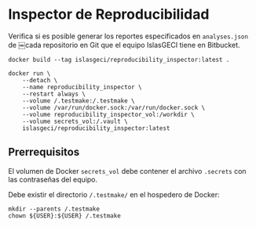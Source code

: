 # Inspector de Reproducibilidad

Verifica si es posible generar los reportes especificados en `analyses.json` de
￼cada repositorio en Git que el equipo IslasGECI tiene en Bitbucket.

```shell
docker build --tag islasgeci/reproducibility_inspector:latest .
```

```shell
docker run \
    --detach \
    --name reproducibility_inspector \
    --restart always \
    --volume /.testmake:/.testmake \
    --volume /var/run/docker.sock:/var/run/docker.sock \
    --volume reproducibility_inspector_vol:/workdir \
    --volume secrets_vol:/.vault \
    islasgeci/reproducibility_inspector:latest
```

## Prerrequisitos

El volumen de Docker `secrets_vol` debe contener el archivo `.secrets` con las
contraseñas del equipo.

Debe existir el directorio `/.testmake/` en el hospedero de Docker:

```shell
mkdir --parents /.testmake
chown ${USER}:${USER} /.testmake
```
